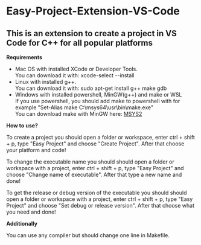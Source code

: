 <h1>Easy-Project-Extension-VS-Code</h1>
<h2> This is an extension to create a project in VS Code for C++ for all popular platforms </h2>

<main>
  <article>
    <strong>Requirements</strong>
    <ul>
      <li>
        Mac OS with installed XCode or Developer Tools.
        <br>
        You can download it with: xcode-select --install
      </li>
      <li>
        Linux with installed g++.
        <br>
        You can download it with: sudo apt-get install g++ make gdb
      </li>
      <li>
        Windows with installed powershell, MinGW(g++) and make or WSL
        <br>
        If you use powershell, you should add make to powershell with for example "Set-Alias make C:\msys64\usr\bin\make.exe"
        <br>
        You can download make with MinGW here: <a href="https://www.msys2.org/">MSYS2</a>
      </li>
    </ul>
  </article>
 <article>
  <strong>
    How to use?
  </strong>
  <p>
    To create a project you should open a folder or workspace, enter ctrl + shift + p, type "Easy Project" and choose "Create Project". After that choose your platform and code!
  </p>
  <p>
    To change the executable name you should should open a folder or workspace with a project, enter ctrl + shift + p, type "Easy Project" and choose "Change name of executable". After that type a new name and done!
  </p>
  <p>
    To get the release or debug version of the executable you should should open a folder or workspace with a project, enter ctrl + shift + p, type "Easy Project" and choose "Set debug or release version". After that choose what you need and done!
  </p>
 </article>
 <article>
   <strong>
    Additionally
   </strong>
   <p>
    You can use any compiler but should change one line in Makefile.
   </p>
 </article>
</main>

